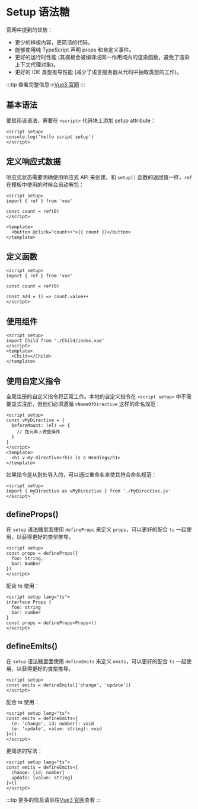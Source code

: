 # Setup 语法糖

官网中提到的优势：

- 更少的样板内容，更简洁的代码。
- 能够使用纯 TypeScript 声明 props 和自定义事件。
- 更好的运行时性能 (其模板会被编译成同一作用域内的渲染函数，避免了渲染上下文代理对象)。
- 更好的 IDE 类型推导性能 (减少了语言服务器从代码中抽取类型的工作)。

:::tip
查看完整信息->[Vue3 官网](https://cn.vuejs.org/api/sfc-script-setup.html)
:::

## 基本语法 ​

要启用该语法，需要在 `<script>` 代码块上添加 setup attribute：

```vue
<script setup>
console.log('hello script setup')
</script>
```

## 定义响应式数据

响应式状态需要明确使用响应式 API 来创建。和 `setup()` 函数的返回值一样，`ref` 在模板中使用的时候会自动解包：

```vue
<script setup>
import { ref } from 'vue'

const count = ref(0)
</script>

<template>
  <button @click="count++">{{ count }}</button>
</template>
```

## 定义函数

```vue
<script setup>
import { ref } from 'vue'

const count = ref(0)

const add = () => count.value++
</script>
```

## 使用组件

```vue
<script setup>
import Child from './Child/index.vue'
</script>
<template>
  <Child></Child>
</template>
```

## 使用自定义指令 ​

全局注册的自定义指令将正常工作。本地的自定义指令在 `<script setup>` 中不需要显式注册，但他们必须遵循 `vNameOfDirective` 这样的命名规范：

```vue
<script setup>
const vMyDirective = {
  beforeMount: (el) => {
    // 在元素上做些操作
  }
}
</script>
<template>
  <h1 v-my-directive>This is a Heading</h1>
</template>
```

如果指令是从别处导入的，可以通过重命名来使其符合命名规范：

```vue
<script setup>
import { myDirective as vMyDirective } from './MyDirective.js'
</script>
```

## defineProps()

在 `setup` 语法糖里面使用 `defineProps` 来定义 `props`，可以更好的配合 `ts` 一起使用，以获得更好的类型推导。

```vue
<script setup>
const props = defineProps({
  foo: String,
  bar: Number
})
</script>
```

配合 ts 使用：

```vue
<script setup lang="ts">
interface Props {
  foo: string
  bar: number
}
const props = defineProps<Props>()
</script>
```

## defineEmits()

在 `setup` 语法糖里面使用 `defineEmits` 来定义 `emits`，可以更好的配合 `ts` 一起使用，以获得更好的类型推导。

```vue
<script setup>
const emits = defineEmits(['change', 'update'])
</script>
```

配合 ts 使用：

```vue
<script setup lang="ts">
const emits = defineEmits<{
  (e: 'change', id: number): void
  (e: 'update', value: string): void
}>()
</script>
```

更简洁的写法：

```vue
<script setup lang="ts">
const emits = defineEmits<{
  change: [id: number]
  update: [value: string]
}>()
</script>
```

:::tip
更多的信息请前往[Vue3 官网](https://cn.vuejs.org/api/sfc-script-setup.html#basic-syntax)查看
:::
